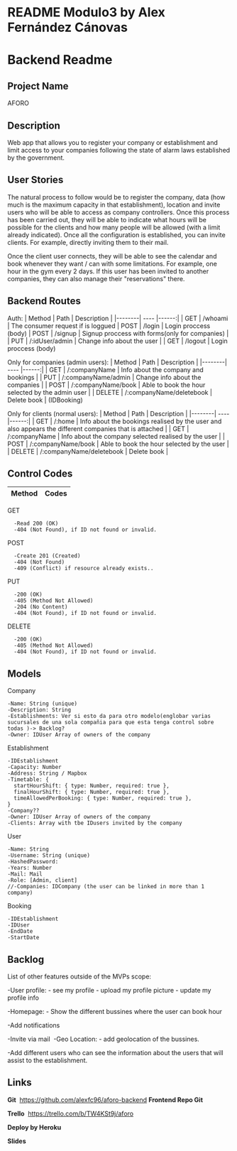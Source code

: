 # README Modulo3 by Alex Fernández Cánovas
# Backend Readme

## Project Name
  AFORO

## Description
  Web app that allows you to register your company or establishment and limit access to your companies following the state of alarm laws established by the government.

## User Stories

  The natural process to follow would be to register the company, data (how much is the maximum capacity in that establishment), location and invite users who will be able to access as company controllers.
  Once this process has been carried out, they will be able to indicate what hours will be possible for the clients and how many people will be allowed (with a limit already indicated). Once all the configuration is established, you can invite clients. For example, directly inviting them to their mail.

  Once the client user connects, they will be able to see the calendar and book whenever they want / can with some limitations. For example, one hour in the gym every 2 days. If this user has been invited to another companies, they can also manage their "reservations" there.

## Backend Routes

  Auth:
  | Method | Path | Description |
  |--------| ---- |------:|
  | GET    |  /whoami  | The consumer request if is loggued
  | POST   |  /login   | Login proccess (body)
  | POST   |  /signup  | Signup proccess with forms(only for companies) |
  | PUT    |  /:idUser/admin  | Change info about the user |
  | GET    |  /logout  | Login proccess (body)

  Only for companies (admin users):
  | Method | Path | Description |
  |--------| ---- |------:|
  | GET    |  /:companyName              | Info about the company and bookings |
  | PUT    |  /:companyName/admin        | Change info about the companies |
  | POST   |  /:companyName/book         | Able to book the hour selected by the admin user |
  | DELETE |  /:companyName/deletebook   | Delete book | (IDBooking)

  Only for clients (normal users):
  | Method | Path | Description |
  |--------| ---- |------:|
  | GET    |  /:home                | Info about the bookings realised by the user and also appears the different companies that is attached |
  | GET    |  /:companyName         | Info about the company selected realised by the user |
  | POST   |  /:companyName/book    | Able to book the hour selected by the user |
  | DELETE |  /:companyName/deletebook   | Delete book |


## Control Codes

  Method| Codes
  ------| ----

  GET	 

      -Read	200 (OK)
      -404 (Not Found), if ID not found or invalid.
      
  POST

      -Create 201 (Created)
      -404 (Not Found)
      -409 (Conflict) if resource already exists..

  PUT

      -200 (OK)
      -405 (Method Not Allowed)
      -204 (No Content)
      -404 (Not Found), if ID not found or invalid.
  DELETE

      -200 (OK)
      -405 (Method Not Allowed)
      -404 (Not Found), if ID not found or invalid.

## Models

  Company

    -Name: String (unique)
    -Description: String
    -Establishments: Ver si esto da para otro modelo(englobar varias sucursales de una sola compañia para que esta tenga control sobre todas )-> Backlog?
    -Owner: IDUser Array of owners of the company

  Establishment

    -IDEstablishment
    -Capacity: Number
    -Address: String / Mapbox
    -Timetable: {
      startHourShift: { type: Number, required: true },
      finalHourShift: { type: Number, required: true },
      timeAllowedPerBooking: { type: Number, required: true },
    }
    -Company??
    -Owner: IDUser Array of owners of the company
    -Clients: Array with tbe IDusers invited by the company

  User

    -Name: String
    -Username: String (unique)
    -HashedPassword:
    -Years: Number
    -Mail: Mail
    -Role: [Admin, client]
    //-Companies: IDCompany (the user can be linked in more than 1 company)

  Booking

    -IDEstablishment
    -IDUser
    -EndDate
    -StartDate

## Backlog

  ​List of other features outside of the MVPs scope:

  -​User profile: - see my profile - upload my profile picture - update my profile info

  -Homepage: - Show the different bussines where the user can book hour

  -Add notifications

  -Invite via mail
  ​
  -Geo Location: - add geolocation of the bussines.

  -Add different users who can see the information about the users that will assist to the establishment.

## Links

  **Git**
  ​​ https://github.com/alexfc96/aforo-backend
  **Frontend Repo Git**
  
  **Trello**
  ​ https://trello.com/b/TW4KSt9j/aforo

  ​**Deploy by Heroku**

  **Slides**

